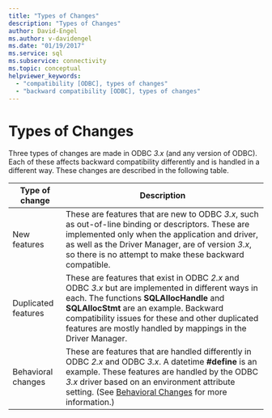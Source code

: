 ```yaml
---
title: "Types of Changes"
description: "Types of Changes"
author: David-Engel
ms.author: v-davidengel
ms.date: "01/19/2017"
ms.service: sql
ms.subservice: connectivity
ms.topic: conceptual
helpviewer_keywords:
  - "compatibility [ODBC], types of changes"
  - "backward compatibility [ODBC], types of changes"
---
```

# Types of Changes
Three types of changes are made in ODBC *3.x* (and any version of ODBC). Each of these affects backward compatibility differently and is handled in a different way. These changes are described in the following table.  
  
|Type of change|Description|  
|--------------------|-----------------|  
|New features|These are features that are new to ODBC *3.x*, such as out-of-line binding or descriptors. These are implemented only when the application and driver, as well as the Driver Manager, are of version *3.x*, so there is no attempt to make these backward compatible.|  
|Duplicated features|These are features that exist in ODBC *2.x* and ODBC *3.x* but are implemented in different ways in each. The functions **SQLAllocHandle** and **SQLAllocStmt** are an example. Backward compatibility issues for these and other duplicated features are mostly handled by mappings in the Driver Manager.|  
|Behavioral changes|These are features that are handled differently in ODBC *2.x* and ODBC *3.x*. A datetime **#define** is an example. These features are handled by the ODBC *3.x* driver based on an environment attribute setting. (See [Behavioral Changes](../../../odbc/reference/develop-app/behavioral-changes.md) for more information.)|
